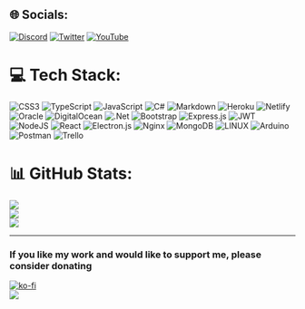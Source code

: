 ## 🌐 Socials:
[![Discord](https://img.shields.io/badge/Discord-%237289DA.svg?logo=discord&logoColor=white)](https://discord.gg/waferbot) [![Twitter](https://img.shields.io/badge/Twitter-%231DA1F2.svg?logo=Twitter&logoColor=white)](https://x.com/assassxndev) [![YouTube](https://img.shields.io/badge/YouTube-%23FF0000.svg?logo=YouTube&logoColor=white)](https://www.youtube.com/@Assassxndev) 

# 💻 Tech Stack:
![CSS3](https://img.shields.io/badge/css3-%231572B6.svg?style=for-the-badge&logo=css3&logoColor=white) ![TypeScript](https://img.shields.io/badge/typescript-%23007ACC.svg?style=for-the-badge&logo=typescript&logoColor=white) ![JavaScript](https://img.shields.io/badge/javascript-%23323330.svg?style=for-the-badge&logo=javascript&logoColor=%23F7DF1E) ![C#](https://img.shields.io/badge/c%23-%23239120.svg?style=for-the-badge&logo=c-sharp&logoColor=white) ![Markdown](https://img.shields.io/badge/markdown-%23000000.svg?style=for-the-badge&logo=markdown&logoColor=white) ![Heroku](https://img.shields.io/badge/heroku-%23430098.svg?style=for-the-badge&logo=heroku&logoColor=white) ![Netlify](https://img.shields.io/badge/netlify-%23000000.svg?style=for-the-badge&logo=netlify&logoColor=#00C7B7) ![Oracle](https://img.shields.io/badge/Oracle-F80000?style=for-the-badge&logo=oracle&logoColor=white) ![DigitalOcean](https://img.shields.io/badge/DigitalOcean-%230167ff.svg?style=for-the-badge&logo=digitalOcean&logoColor=white) ![.Net](https://img.shields.io/badge/.NET-5C2D91?style=for-the-badge&logo=.net&logoColor=white) ![Bootstrap](https://img.shields.io/badge/bootstrap-%23563D7C.svg?style=for-the-badge&logo=bootstrap&logoColor=white) ![Express.js](https://img.shields.io/badge/express.js-%23404d59.svg?style=for-the-badge&logo=express&logoColor=%2361DAFB) ![JWT](https://img.shields.io/badge/JWT-black?style=for-the-badge&logo=JSON%20web%20tokens) ![NodeJS](https://img.shields.io/badge/node.js-6DA55F?style=for-the-badge&logo=node.js&logoColor=white) ![React](https://img.shields.io/badge/react-%2320232a.svg?style=for-the-badge&logo=react&logoColor=%2361DAFB) ![Electron.js](https://img.shields.io/badge/Electron-191970?style=for-the-badge&logo=Electron&logoColor=white) ![Nginx](https://img.shields.io/badge/nginx-%23009639.svg?style=for-the-badge&logo=nginx&logoColor=white) ![MongoDB](https://img.shields.io/badge/MongoDB-%234ea94b.svg?style=for-the-badge&logo=mongodb&logoColor=white) ![LINUX](https://img.shields.io/badge/Linux-FCC624?style=for-the-badge&logo=linux&logoColor=black) ![Arduino](https://img.shields.io/badge/-Arduino-00979D?style=for-the-badge&logo=Arduino&logoColor=white) ![Postman](https://img.shields.io/badge/Postman-FF6C37?style=for-the-badge&logo=postman&logoColor=white) ![Trello](https://img.shields.io/badge/Trello-%23026AA7.svg?style=for-the-badge&logo=Trello&logoColor=white)
# 📊 GitHub Stats:
![](https://github-readme-stats-vert-ten-49.vercel.app/api?username=Assassxn&count_private=true&show_icons=true&title_color=f11e45&bg_color=132a3b&icon_color=f11e45&text_color=ffffff)<br/>
![](https://github-readme-streak-stats.herokuapp.com/?user=Assassxn&theme=dark&hide_border=false)<br/>
![](https://github-readme-stats.vercel.app/api/top-langs/?username=Assassxn&theme=dark&hide_border=false&include_all_commits=false&count_private=false&layout=compact)

---
### If you like my work and would like to support me, please consider donating

[![ko-fi](https://ko-fi.com/img/githubbutton_sm.svg)](https://ko-fi.com/U7U5T82GR)<br/>
[![](https://komarev.com/ghpvc/?username=Assassxn&label=Profile%20views&color=ce2043&style=flat)]()
